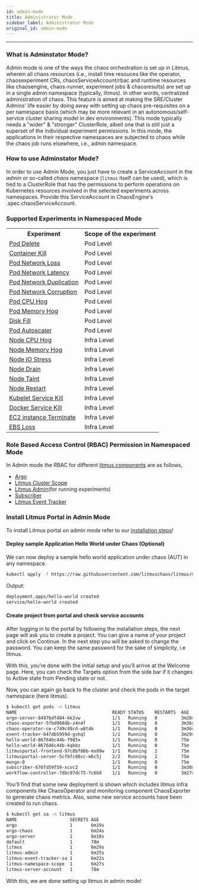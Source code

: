 ```yaml
---
id: admin-mode
title: Administrator Mode
sidebar_label: Administrator Mode
original_id: admin-mode
---
```


---

### What is Adminstator Mode?

Admin mode is one of the ways the chaos orchestration is set up in Litmus, wherein all chaos resources (i.e., install time resouces like the operator, chaosexperiment CRs, chaosServiceAccount/rbac and runtime resources like chaosengine, chaos-runner, experiment jobs & chaosresults) are set up in a single admin namespace (typically, litmus). In other words, centralized administration of chaos. This feature is aimed at making the SRE/Cluster Admins' life easier by doing away with setting up chaos pre-requisites on a per namespace basis (which may be more relevant in an autonomous/self-service cluster sharing model in dev environments). This mode typically needs a "wider" & "stronger" ClusterRole, albeit one that is still just a superset of the individual experiment permissions. In this mode, the applications in their respective namespaces are subjected to chaos while the chaos job runs elsewhere, i.e., admin namespace.

### How to use Adminstator Mode?

In order to use Admin Mode, you just have to create a ServiceAccount in the _admin_ or so-called _chaos_ namespace (`litmus` itself can be used), which is tied to a ClusterRole that has the permissions to perform operations on Kubernetes resources involved in the selected experiments across namespaces. Provide this ServiceAccount in ChaosEngine's .spec.chaosServiceAccount.

### Supported Experiments in Namespaced Mode

<table>
   <tr>
      <th>Experiment</th>
      <th>Scope of the experiment</th>
   </tr>
   <tr>
      <td><a href="https://docs.litmuschaos.io/docs/pod-delete/">Pod Delete</a></td>
      <td>Pod Level</td>
   </tr>
   <tr>
      <td><a href="https://docs.litmuschaos.io/docs/container-kill/">Container Kill</a></td>
      <td>Pod Level</td>
   </tr>
   <tr>
      <td>
         <a href="https://docs.litmuschaos.io/docs/pod-network-loss/">Pod Network Loss</a>
      </td>
      <td>Pod Level</td>
   </tr>
   <tr>
      <td>
         <a href="https://docs.litmuschaos.io/docs/pod-network-latency/">Pod Network Latency</a>
      </td>
      <td>Pod Level</td>
   </tr>
   <tr>
      <td>
         <a href="https://docs.litmuschaos.io/docs/pod-network-duplication/">Pod Network Duplication</a>
      </td>
      <td>Pod Level</td>
   </tr>
   <tr>
      <td>
         <a href="https://docs.litmuschaos.io/docs/pod-network-corruption/">Pod Network Corruption</a>
      </td>
      <td>Pod Level</td>
   </tr>
   <tr>
      <td><a href="https://docs.litmuschaos.io/docs/pod-cpu-hog/">Pod CPU Hog</a></td>
      <td>Pod Level</td>
   </tr>
   <tr>
      <td><a href="https://docs.litmuschaos.io/docs/pod-memory-hog/">Pod Memory Hog</a></td>
      <td>Pod Level</td>
   </tr>
   <tr>
      <td><a href="https://docs.litmuschaos.io/docs/disk-fill/">Disk Fill</a></td>
      <td>Pod Level</td>
   </tr>
   <tr>
      <td><a href="https://docs.litmuschaos.io/docs/pod-autoscaler/">Pod Autoscaler</a></td>
      <td>Pod Level</td>
   </tr>
   <tr>
      <td><a href="https://docs.litmuschaos.io/docs/node-cpu-hog/">Node CPU Hog</a></td>
      <td>Infra Level</td>
   </tr>
   <tr>
      <td>
         <a href="https://docs.litmuschaos.io/docs/node-memory-hog/">Node Memory Hog</a>
      </td>
      <td>Infra Level</td>
   </tr>
   <tr>
      <td><a href="https://docs.litmuschaos.io/docs/node-io-stress/">Node IO Stress</a></td>
      <td>Infra Level</td>
   </tr>
   <tr>
      <td><a href="https://docs.litmuschaos.io/docs/node-drain/">Node Drain</a></td>
      <td>Infra Level</td>
   </tr>
   <tr>
      <td><a href="https://docs.litmuschaos.io/docs/node-taint/">Node Taint</a></td>
      <td>Infra Level</td>
   </tr>
   <tr>
      <td><a href="https://docs.litmuschaos.io/docs/node-restart/">Node Restart</a></td>
      <td>Infra Level</td>
   </tr>
   <tr>
      <td>
         <a href="https://docs.litmuschaos.io/docs/kubelet-service-kill/">Kubelet Service Kill</a>
      </td>
      <td>Infra Level</td>
   </tr>
   <tr>
      <td>
         <a href="https://docs.litmuschaos.io/docs/docker-service-kill/">Docker Service Kill</a>
      </td>
      <td>Infra Level</td>
   </tr>
   <tr>
      <td>
         <a href="https://docs.litmuschaos.io/docs/ec2-terminate/">EC2 instance Terminate</a>
      </td>
      <td>Infra Level</td>
   </tr>
   <tr>
      <td><a href="https://docs.litmuschaos.io/docs/ebs-loss/">EBS Loss</a></td>
      <td>Infra Level</td>
   </tr>
</table>

### Role Based Access Control (RBAC) Permission in Namespaced Mode

In Admin mode the RBAC for different [litmus components](https://github.com/litmuschaos/litmus/tree/master/litmus-portal/graphql-server/manifests/cluster) are as follows,

- [Argo](https://github.com/litmuschaos/litmus/blob/master/litmus-portal/graphql-server/manifests/cluster/1b_argo_rbac.yaml)
- [Litmus Cluster Scope](https://github.com/litmuschaos/litmus/blob/master/litmus-portal/graphql-server/manifests/cluster/2b_litmus_rbac.yaml)
- [Litmus Admin](https://github.com/litmuschaos/litmus/blob/master/litmus-portal/graphql-server/manifests/cluster/3a_agents_rbac.yaml)(for running experiments)
- [Subscriber](https://github.com/litmuschaos/litmus/blob/master/litmus-portal/graphql-server/manifests/cluster/3a_agents_rbac.yaml)
- [Litmus Event Tracker](https://github.com/litmuschaos/litmus/blob/master/litmus-portal/graphql-server/manifests/cluster/3a_agents_rbac.yaml)

### Install Litmus Portal in Admin Mode

To install Litmus portal on admin mode refer to our [installation steps](./litmus-installation.md)!

#### Deploy sample Application Hello World under Chaos (Optional)

We can now deploy a sample hello world application under chaos (AUT) in any namespace.

```bash
kubectl apply -f https://raw.githubusercontent.com/litmuschaos/litmus/master/litmus-portal/platforms/okteto/hello-world-AUT.yml -n <namespace>
```

Output:

```bash
deployment.apps/hello-world created
service/hello-world created
```

#### Create project from portal and check service accounts

After logging in to the portal by following the installation steps, the next page will ask you to create a project. You can give a name of your project and click on Continue. In the next step you will be asked to change the password. You can keep the same password for the sake of simplicity, i.e litmus.

With this, you’re done with the initial setup and you’ll arrive at the Welcome page.
Here, you can check the Targets option from the side bar if it changes to Active state from Pending state or not.

Now, you can again go back to the cluster and check the pods in the target namespace (here litmus).

```bash
$ kubectl get pods -n litmus
NAME                                    READY STATUS    RESTARTS  AGE
argo-server-8497bdfd84-kk2vw            1/1   Running   0         3m28s
chaos-exporter-5fbd968db-z4n4f          1/1   Running   0         3m36s
chaos-operator-ce-c749c49cd-w8t4k       1/1   Running   0         3m36s
event-tracker-647db5959d-gshql          1/1   Running   0         3m29s
hello-world-867646c44b-f985x            1/1   Running   0         75m
hello-world-867646c44b-kqkbz            1/1   Running   0         75m
litmusportal-frontend-97c8bf86b-mx89w   1/1   Running   2         75m
litmusportal-server-5cfbfc88cc-m6c5j    2/2   Running   2         75m
mongo-0                                 1/1   Running   0         75m
subscriber-676fd59f59-xcvc2             1/1   Running   0         3m30s
workflow-controller-7dbc97dc75-7c6b9    1/1   Running   0         3m27s
```

You’ll find that some new deployment is shown which includes litmus infra components like ChaosOperator and monitoring component ChaosExporter to generate chaos metrics. Also, some new service accounts have been created to run chaos.

```bash
$ kubectl get sa -n litmus
NAME                    SECRETS AGE
argo                    1       6m19s
argo-chaos              1       6m24s
argo-server             1       6m18s
default                 1       78m
litmus                  1       6m29s
litmus-admin            1       6m25s
litmus-event-tracker-sa 1       6m22s
litmus-namespace-scope  1       6m27s
litmus-server-account   1       78m
```

With this, we are done setting up litmus in admin mode!
